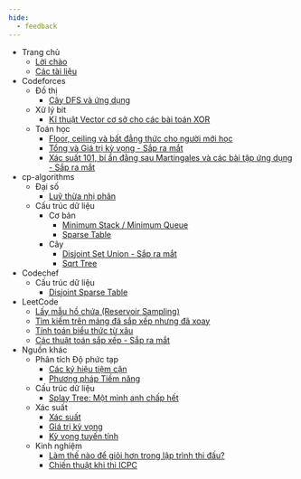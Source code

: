 ```yaml
---
hide:
  - feedback
---
```


- Trang chủ
    - [Lời chào](index.md)
    - [Các tài liệu](navigation.md)
- Codeforces
    - Đồ thị
        - [Cây DFS và ứng dụng](Codeforces/graph/dfs_tree/dfs_tree.md)
    - Xử lý bit
        - [Kĩ thuật Vector cơ sở cho các bài toán XOR](Codeforces/bit_manipulation/xor_basis/xor_basis.md)
    - Toán học
        - [Floor, ceiling và bất đẳng thức cho người mới học](Codeforces/math/floors_ceilings_inequalities/floors_ceilings_inequalities.md)
        - [Tổng và Giá trị kỳ vọng - Sắp ra mắt](Codeforces/math/sums_and_expected_value/sums_and_expected_value.md)
        - [Xác suất 101, bí ẩn đằng sau Martingales và các bài tập ứng dụng - Sắp ra mắt](Codeforces/math/martingales/martingales.md)
- cp-algorithms
    - Đại số
        - [Luỹ thừa nhị phân](cp-algorithms/algebra/binary_exponentiation/binary_exponentiation.md)
    - Cấu trúc dữ liệu
        - Cơ bản
            - [Minimum Stack / Minimum Queue](cp-algorithms/data_structures/fundamentals/min_stack_min_queue/min_stack_min_queue.md)
            - [Sparse Table](cp-algorithms/data_structures/fundamentals/sparse_table/sparse_table.md)
        - Cây
            - [Disjoint Set Union - Sắp ra mắt](cp-algorithms/data_structures/trees/dsu/dsu.md)
            - [Sqrt Tree](cp-algorithms/data_structures/trees/sqrt_tree/sqrt_tree.md)
- Codechef
    - Cấu trúc dữ liệu
        - [Disjoint Sparse Table](Codechef/data_structures/disjoint_sparse_table/disjoint_sparse_table.md)
- LeetCode
    - [Lấy mẫu hồ chứa (Reservoir Sampling)](LeetCode/reservoir_sampling/reservoir_sampling.md)
    - [Tìm kiếm trên mảng đã sắp xếp nhưng đã xoay](LeetCode/search_in_rotated_sorted_array/search_in_rotated_sorted_array.md)
    - [Tính toán biểu thức từ xâu](LeetCode/basic_calculator/basic_calculator.md)
    - [Các thuật toán sắp xếp - Sắp ra mắt](LeetCode/sorting/sorting.md)
- Nguồn khác
    - Phân tích Độ phức tạp
        - [Các ký hiệu tiệm cận](Misc/complexity_analysis/asymptotic_notations/asymptotic_notations.md)
        - [Phương pháp Tiềm năng](Misc/complexity_analysis/potential_method/potential_method.md)
    - Cấu trúc dữ liệu
        - [Splay Tree: Một mình anh chấp hết](Misc/data_structures/splay_tree/splay_tree.md)
    - Xác suất
        - [Xác suất](Misc/probability/probability/probability.md)
        - [Giá trị kỳ vọng](Misc/probability/expected_value/expected_value.md)
        - [Kỳ vọng tuyến tính](Misc/probability/linearity_of_expectation/linearity_of_expectation.md)
    - Kinh nghiệm
        - [Làm thế nào để giỏi hơn trong lập trình thi đấu?](Misc/experience/being_better/being_better.md)
        - [Chiến thuật khi thi ICPC](Misc/experience/icpc_strategy/icpc_strategy.md)